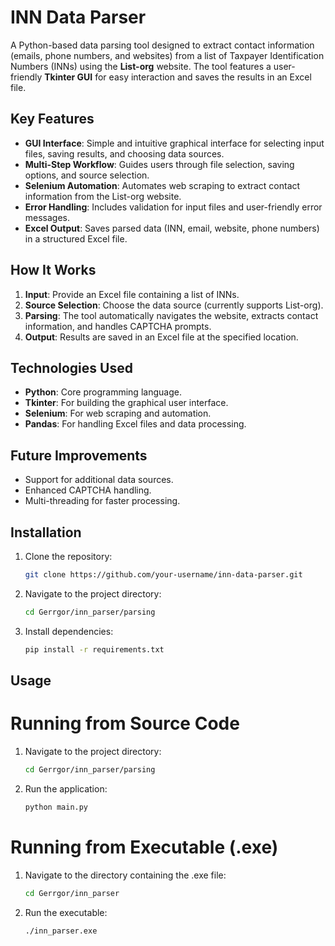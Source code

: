 # INN Data Parser

A Python-based data parsing tool designed to extract contact information (emails, phone numbers, and websites) from a list of Taxpayer Identification Numbers (INNs) using the **List-org** website. The tool features a user-friendly **Tkinter GUI** for easy interaction and saves the results in an Excel file.

## Key Features

- **GUI Interface**: Simple and intuitive graphical interface for selecting input files, saving results, and choosing data sources.
- **Multi-Step Workflow**: Guides users through file selection, saving options, and source selection.
- **Selenium Automation**: Automates web scraping to extract contact information from the List-org website.
- **Error Handling**: Includes validation for input files and user-friendly error messages.
- **Excel Output**: Saves parsed data (INN, email, website, phone numbers) in a structured Excel file.

## How It Works

1. **Input**: Provide an Excel file containing a list of INNs.
2. **Source Selection**: Choose the data source (currently supports List-org).
3. **Parsing**: The tool automatically navigates the website, extracts contact information, and handles CAPTCHA prompts.
4. **Output**: Results are saved in an Excel file at the specified location.

## Technologies Used

- **Python**: Core programming language.
- **Tkinter**: For building the graphical user interface.
- **Selenium**: For web scraping and automation.
- **Pandas**: For handling Excel files and data processing.

## Future Improvements

- Support for additional data sources.
- Enhanced CAPTCHA handling.
- Multi-threading for faster processing.

## Installation

1. Clone the repository:
   ```bash
   git clone https://github.com/your-username/inn-data-parser.git
2. Navigate to the project directory:
   ```bash
   cd Gerrgor/inn_parser/parsing
3. Install dependencies:
   ```bash
   pip install -r requirements.txt
## Usage
# Running from Source Code
1. Navigate to the project directory:
   ```bash
   cd Gerrgor/inn_parser/parsing
2. Run the application:
   ```bash
   python main.py
# Running from Executable (.exe)
1. Navigate to the directory containing the .exe file:
   ```bash
   cd Gerrgor/inn_parser
2. Run the executable:
   ```bash
   ./inn_parser.exe
